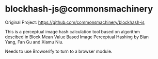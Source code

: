 # blockhash-js@commonsmachinery
Original Project: https://github.com/commonsmachinery/blockhash-js

This is a perceptual image hash calculation tool based on algorithm descibed in Block Mean Value Based Image Perceptual Hashing by Bian Yang, Fan Gu and Xiamu Niu.

Needs to use Browserify to turn to a browser module.
